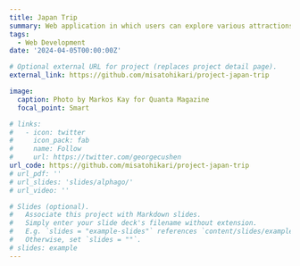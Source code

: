 ```yaml
---
title: Japan Trip
summary: Web application in which users can explore various attractions and tourist places in Japan
tags:
  - Web Development
date: '2024-04-05T00:00:00Z'

# Optional external URL for project (replaces project detail page).
external_link: https://github.com/misatohikari/project-japan-trip

image:
  caption: Photo by Markos Kay for Quanta Magazine
  focal_point: Smart

# links:
#   - icon: twitter
#     icon_pack: fab
#     name: Follow
#     url: https://twitter.com/georgecushen
url_code: https://github.com/misatohikari/project-japan-trip
# url_pdf: ''
# url_slides: 'slides/alphago/'
# url_video: ''

# Slides (optional).
#   Associate this project with Markdown slides.
#   Simply enter your slide deck's filename without extension.
#   E.g. `slides = "example-slides"` references `content/slides/example-slides.md`.
#   Otherwise, set `slides = ""`.
# slides: example
---
```

